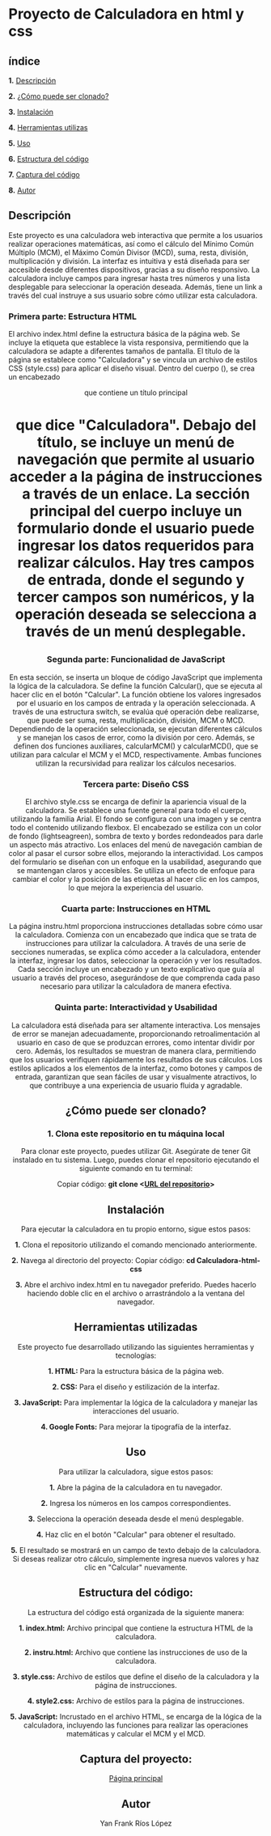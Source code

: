# Proyecto de Calculadora en **html** y **css**

## índice

**1.** [Descripción](#descripción)

**2.** [¿Cómo puede ser clonado?](#cómo-puede-ser-clonado)

**3.** [Instalación](#instalación)

**4.** [Herramientas utilizas](#herramientas-utilizadas)

**5.** [Uso](#uso)

**6.** [Estructura del código](#estructura-del-codigo)

**7.** [Captura del código](#captura-del-codigo)

**8.** [Autor](#autor)

## Descripción 
Este proyecto es una calculadora web interactiva que permite a los usuarios realizar operaciones matemáticas, así como el cálculo del Mínimo Común Múltiplo (MCM), el Máximo Común Divisor (MCD), suma, resta, división, multiplicación y división. La interfaz es intuitiva y está diseñada para ser accesible desde diferentes dispositivos, gracias a su diseño responsivo. La calculadora incluye campos para ingresar hasta tres números y una lista desplegable para seleccionar la operación deseada. Además, tiene un link a través del cual instruye a sus usuario sobre cómo utilizar esta calculadora.

### Primera parte: Estructura HTML

El archivo index.html define la estructura básica de la página web. Se incluye la etiqueta <meta> que establece la vista responsiva, permitiendo que la calculadora se adapte a diferentes tamaños de pantalla. El título de la página se establece como "Calculadora" y se vincula un archivo de estilos CSS (style.css) para aplicar el diseño visual. Dentro del cuerpo (<body>), se crea un encabezado <header> que contiene un título principal <h1> que dice "Calculadora". Debajo del título, se incluye un menú de navegación que permite al usuario acceder a la página de instrucciones a través de un enlace. La sección principal del cuerpo incluye un formulario donde el usuario puede ingresar los datos requeridos para realizar cálculos. Hay tres campos de entrada, donde el segundo y tercer campos son numéricos, y la operación deseada se selecciona a través de un menú desplegable.

### Segunda parte: Funcionalidad de JavaScript

En esta sección, se inserta un bloque de código JavaScript que implementa la lógica de la calculadora. Se define la función Calcular(), que se ejecuta al hacer clic en el botón "Calcular".
La función obtiene los valores ingresados por el usuario en los campos de entrada y la operación seleccionada. A través de una estructura switch, se evalúa qué operación debe realizarse, que puede ser suma, resta, multiplicación, división, MCM o MCD. Dependiendo de la operación seleccionada, se ejecutan diferentes cálculos y se manejan los casos de error, como la división por cero.
Además, se definen dos funciones auxiliares, calcularMCM() y calcularMCD(), que se utilizan para calcular el MCM y el MCD, respectivamente. Ambas funciones utilizan la recursividad para realizar los cálculos necesarios.

### Tercera parte: Diseño CSS

El archivo style.css se encarga de definir la apariencia visual de la calculadora. Se establece una fuente general para todo el cuerpo, utilizando la familia Arial. El fondo se configura con una imagen y se centra todo el contenido utilizando flexbox.
El encabezado se estiliza con un color de fondo (lightseagreen), sombra de texto y bordes redondeados para darle un aspecto más atractivo. Los enlaces del menú de navegación cambian de color al pasar el cursor sobre ellos, mejorando la interactividad.
Los campos del formulario se diseñan con un enfoque en la usabilidad, asegurando que se mantengan claros y accesibles. Se utiliza un efecto de enfoque para cambiar el color y la posición de las etiquetas al hacer clic en los campos, lo que mejora la experiencia del usuario.

### Cuarta parte: Instrucciones en HTML

La página instru.html proporciona instrucciones detalladas sobre cómo usar la calculadora. Comienza con un encabezado que indica que se trata de instrucciones para utilizar la calculadora. A través de una serie de secciones numeradas, se explica cómo acceder a la calculadora, entender la interfaz, ingresar los datos, seleccionar la operación y ver los resultados.
Cada sección incluye un encabezado y un texto explicativo que guía al usuario a través del proceso, asegurándose de que comprenda cada paso necesario para utilizar la calculadora de manera efectiva.

### Quinta parte: Interactividad y Usabilidad

La calculadora está diseñada para ser altamente interactiva. Los mensajes de error se manejan adecuadamente, proporcionando retroalimentación al usuario en caso de que se produzcan errores, como intentar dividir por cero. Además, los resultados se muestran de manera clara, permitiendo que los usuarios verifiquen rápidamente los resultados de sus cálculos.
Los estilos aplicados a los elementos de la interfaz, como botones y campos de entrada, garantizan que sean fáciles de usar y visualmente atractivos, lo que contribuye a una experiencia de usuario fluida y agradable.

## ¿Cómo puede ser clonado?

### 1. Clona este repositorio en tu máquina local

Para clonar este proyecto, puedes utilizar Git. Asegúrate de tener Git instalado en tu sistema. Luego, puedes clonar el repositorio ejecutando el siguiente comando en tu terminal:

Copiar código: **git clone <[URL del repositorio](https://github.com/lppz16/Calculadora-html-css.git)>**

## Instalación
Para ejecutar la calculadora en tu propio entorno, sigue estos pasos:

**1.** Clona el repositorio utilizando el comando mencionado anteriormente.

**2.** Navega al directorio del proyecto:
Copiar código: **cd Calculadora-html-css**

**3.** Abre el archivo index.html en tu navegador preferido. Puedes hacerlo haciendo doble clic en el archivo o arrastrándolo a la ventana del navegador.

## Herramientas utilizadas

Este proyecto fue desarrollado utilizando las siguientes herramientas y tecnologías:

**1. HTML:** Para la estructura básica de la página web.

**2. CSS:** Para el diseño y estilización de la interfaz.

**3. JavaScript:** Para implementar la lógica de la calculadora y manejar las interacciones del usuario.

**4. Google Fonts:** Para mejorar la tipografía de la interfaz.

## Uso

Para utilizar la calculadora, sigue estos pasos:

**1.** Abre la página de la calculadora en tu navegador.

**2.** Ingresa los números en los campos correspondientes.

**3.** Selecciona la operación deseada desde el menú desplegable.

**4.** Haz clic en el botón "Calcular" para obtener el resultado.

**5.** El resultado se mostrará en un campo de texto debajo de la calculadora. Si deseas realizar otro cálculo, simplemente ingresa nuevos valores y haz clic en "Calcular" nuevamente.

## Estructura del código:

La estructura del código está organizada de la siguiente manera:

**1. index.html:** Archivo principal que contiene la estructura HTML de la calculadora.

**2. instru.html:** Archivo que contiene las instrucciones de uso de la calculadora.

**3. style.css:** Archivo de estilos que define el diseño de la calculadora y la página de instrucciones.

**4. style2.css:** Archivo de estilos para la página de instrucciones.

**5. JavaScript:** Incrustado en el archivo HTML, se encarga de la lógica de la calculadora, incluyendo las funciones para realizar las operaciones matemáticas y calcular el MCM y el MCD.

## Captura del proyecto:

[Página principal](https://github.com/lppz16/Calculadora-html-css/blob/main/Img/Captura%20de%20pantalla%202024-10-05%20233251.png?raw=true)

## Autor

Yan Frank Ríos López
